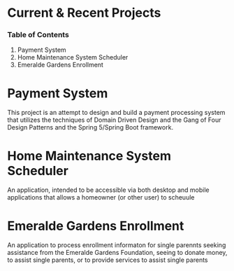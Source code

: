 # Current & Recent Projects

### Table of Contents

1. Payment System
1. Home Maintenance System Scheduler
1. Emeralde Gardens Enrollment

# Payment System

This project is an attempt to design and build a payment processing system 
that utilizes the techniques of Domain Driven Design and the Gang of Four 
Design Patterns and the Spring 5/Spring Boot framework.

# Home Maintenance System Scheduler

An application, intended to be accessible via both desktop and mobile applications 
that allows a homeowner (or other user) to scheuule 

# Emeralde Gardens Enrollment

An application to process enrollment informaton for single parennts seeking assistance from the Emeralde Gardens Foundation, seeing to donate money, to assist single parents, or to provide services to assist single parents

